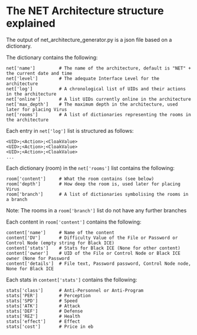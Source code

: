 # The NET Architecture structure explained
The output of net\_architecture\_generator.py is a json file based on a dictionary.

The dictionary contains the following:
```
net['name']         # The name of the architecture, default is "NET" + the current date and time
net['level']        # The adequate Interface Level for the architecture
net['log']          # A chronological list of UIDs and their actions in the architecture
net['online']       # A list UIDs currently online in the architecture
net['max_depth']    # The maximum depth in the architecture, used later for placing Virus
net['rooms']        # A list of dictionaries representing the rooms in the architecture
```
Each entry in <code>net['log']</code> list is structured as follows:
```
<UID>;<Action>;<CloakValue>
<UID>;<Action>;<CloakValue>
<UID>;<Action>;<CloakValue>
...
```

Each dictionary (room) in the <code>net['rooms']</code> list contains the following:
```
room['content']     # What the room contains (see below)
room['depth']       # How deep the room is, used later for placing Virus
room['branch']      # A list of dictionaries symbolising the rooms in a branch
```
Note: The rooms in a <code>room['branch']</code> list do not have any further branches

Each content in <code>room['content']</code> contains the following:
```
content['name']     # Name of the content
content['DV']       # Difficulty Value of the File or Password or Control Node (empty string for Black ICE)
content['stats']    # Stats for Black ICE (None for other content)
content['owner']    # UID of the File or Control Node or Black ICE owner (None for Password
content['details']  # File text, Password password, Control Node node, None for Black ICE
```

Each stats in <code>content['stats']</code> contains the following:
```
stats['class']      # Anti-Personnel or Anti-Program
stats['PER']        # Perception 
stats['SPD']        # Speed
stats['ATK']        # Attack
stats['DEF']        # Defense
stats['REZ']        # Health
stats['effect']     # Effect
stats['cost']       # Price in eb
```
